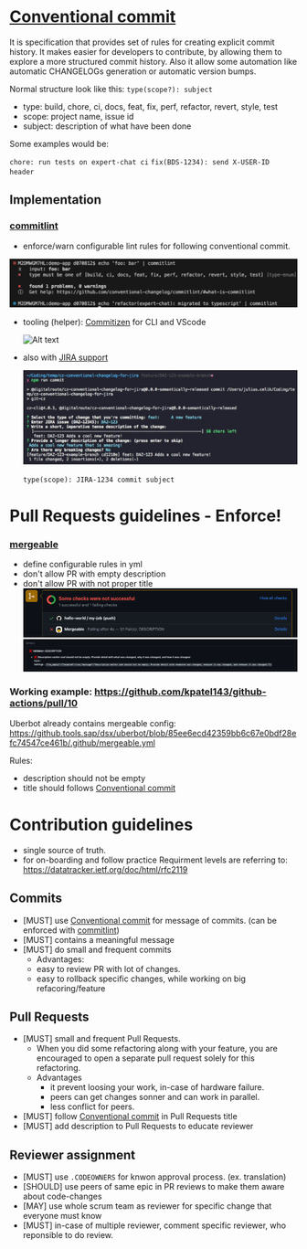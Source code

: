 # [Conventional commit](#cs)

It is specification that provides set of rules for creating explicit commit history. It makes easier for developers to contribute, by allowing them to explore a more structured commit history. Also it allow some automation like
automatic CHANGELOGs generation or automatic version bumps.

Normal structure look like this:
`type(scope?): subject`

- type: build, chore, ci, docs, feat, fix, perf, refactor, revert, style, test
- scope: project name, issue id
- subject: description of what have been done

Some examples would be:

`chore: run tests on expert-chat ci`
`fix(BDS-1234): send X-USER-ID header`

## Implementation

### [commitlint](https://github.com/conventional-changelog/commitlint)

- enforce/warn configurable lint rules for following conventional commit.

![alt text](commitlint.png "Title")

- tooling (helper): [Commitizen](https://commitizen.github.io/cz-cli/) for CLI and VScode

  ![Alt text](https://github.com/commitizen/cz-cli/raw/master/meta/screenshots/add-commit.png)

- also with [JIRA support](https://www.npmjs.com/package/@digitalroute/cz-conventional-changelog-for-jira?activeTab=readme)

  ![alt text](jira-commit.png "Title")

  `type(scope): JIRA-1234 commit subject`

# Pull Requests guidelines - Enforce!

### [mergeable](https://mergeable.readthedocs.io/en/latest/index.html)

- define configurable rules in yml
- don't allow PR with empty description
- don't allow PR with not proper title
  ![alt text](failing-check.png "Title")
  ![alt text](failing-detail.png "Title")

### Working example: https://github.com/kpatel143/github-actions/pull/10
Uberbot already contains mergeable config: https://github.tools.sap/dsx/uberbot/blob/85ee6ecd42359bb6c67e0bdf28efc74547ce461b/.github/mergeable.yml


Rules: 
- description should not be empty
- title should follows [Conventional commit](#cs)


# Contribution guidelines
- single source of truth.
- for on-boarding and follow practice
Requirment levels are referring to: https://datatracker.ietf.org/doc/html/rfc2119

## Commits
- [MUST] use [Conventional commit](#cs) for message of commits. (can be enforced with [commitlint](https://github.com/conventional-changelog/commitlint))
- [MUST] contains a meaningful message
- [MUST] do small and frequent commits
  -  Advantages:
    -  easy to review PR with lot of changes.
    -  easy to rollback specific changes, while working on big refacoring/feature
## Pull Requests
- [MUST] small and frequent Pull Requests.
  - When you did some refactoring along with your feature, you are encouraged to open a separate pull request solely for this refactoring.
  - Advantages
    - it prevent loosing your work, in-case of hardware failure.
    - peers can get changes sonner and can work in parallel.
    - less conflict for peers.
- [MUST] follow [Conventional commit](#cs) in Pull Requests title
- [MUST] add description to Pull Requests to educate reviewer
## Reviewer assignment
  - [MUST] use `.CODEOWNERS` for knwon approval process. (ex. translation)
  - [SHOULD] use peers of same epic in PR reviews to make them aware about code-changes
  - [MAY] use whole scrum team as reviewer for specific change that everyone must know
  - [MUST] in-case of multiple reviewer, comment specific reviewer, who reponsible to do review.
